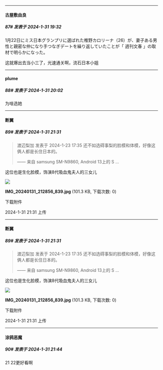 
*****

####  古屋敷由良  
##### 87#       发表于 2024-1-31 19:32

1月22日にミス日本グランプリに選ばれた椎野カロリーナ（26）が、妻子ある男性と親密な仲になり手つなぎデートを繰り返していたことが「 週刊文春 」の取材で明らかになった。

这就爆出去当小三了，光速通关啊，流石日本小姐


*****

####  plume  
##### 88#       发表于 2024-1-31 20:02

为啥选她


*****

####  断翼  
##### 89#       发表于 2024-1-31 21:31

<blockquote>渡辺梨加 发表于 2024-1-23 17:35
还不如选碍事梨的脸模和体模，好像这俩人都是长住日本的。

—— 来自 samsung SM-N9860, Android 13上的 S ...</blockquote>
这位也是生化脸模，饰演8代吸血鬼夫人的三女儿

<img src="https://img.saraba1st.com/forum/202401/31/213118crrghgo7mulpl7ul.jpg" referrerpolicy="no-referrer">

<strong>IMG_20240131_212856_839.jpg</strong> (101.3 KB, 下载次数: 0)

下载附件

2024-1-31 21:31 上传


*****

####  断翼  
##### 89#       发表于 2024-1-31 21:31

<blockquote>渡辺梨加 发表于 2024-1-23 17:35
还不如选碍事梨的脸模和体模，好像这俩人都是长住日本的。

—— 来自 samsung SM-N9860, Android 13上的 S ...</blockquote>
这位也是生化脸模，饰演8代吸血鬼夫人的三女儿

<img src="https://img.saraba1st.com/forum/202401/31/213118crrghgo7mulpl7ul.jpg" referrerpolicy="no-referrer">

<strong>IMG_20240131_212856_839.jpg</strong> (101.3 KB, 下载次数: 0)

下载附件

2024-1-31 21:31 上传

*****

####  涂鸦恶魔  
##### 90#       发表于 2024-1-31 21:44

21 22更好看啊

